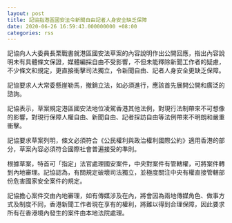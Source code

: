 ```yaml
---
layout: post
title: 記協指港區國安法令新聞自由記者人身安全缺乏保障
date: 2020-06-26 16:59:43.000000000 +08:00
categories: rss
---
```


記協向人大委員長栗戰書就港區國安法草案的內容說明作出公開回應，指出內容說明未有具體條文保證，媒體編採自由不受影響，不但未能釋除新聞工作者的疑慮，不少條文和規定，更直接衝擊司法獨立，令新聞自由、記者人身安全更缺乏保障。

記協要求人大常委懸崖勒馬，撤銷立法，如必須進行，應該首先展開公開和廣泛的諮詢。

記協表示，草案規定港區國安法地位凌駕香港其他法例，對現行法制帶來不可想像的影響，對現行保障人權自由、新聞自由、記者採訪自由等法例帶來不明朗和嚴重衝擊。

記協要求草案列明，條文必須符合《公民權利與政治權利國際公約》適用香港的部分，草案內容必須符合國際社會普遍接受的準則。

根據草案，特首可「指定」法官處理國安案件，中央對案件有管轄權，可將案件轉到內地審理。記協認為，有關規定破壞司法獨立，並極度關注中央有權直接管轄部份危害國家安全案件的規定。

記協擔心案件交由內地審理，如有傳媒涉及在內，將會因為兩地傳媒角色、做事方式及制度不同，香港新聞工作者現在享有的權利，將難以得到合理保障，因此要求所有在香港境內發生的案件由本地法院處理。
